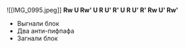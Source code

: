 ![[IMG_0995.jpeg]]
**Rw U Rw' U R U' R' U R U' R' Rw U' Rw'**
- Выгнали блок
- Два анти-пифпафа
- Загнали блок 